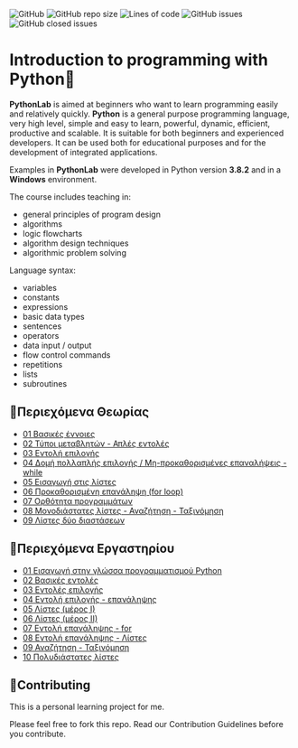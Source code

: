 ![GitHub](https://img.shields.io/github/license/Effie375/PythonLab)
![GitHub repo size](https://img.shields.io/github/repo-size/Effie375/PythonLab)
![Lines of code](https://img.shields.io/tokei/lines/github/Effie375/PythonLab)
![GitHub issues](https://img.shields.io/github/issues-raw/Effie375/PythonLab)
![GitHub closed issues](https://img.shields.io/github/issues-closed-raw/Effie375/PythonLab)

# Introduction to programming with Python🐍

**PythonLab** is aimed at beginners who want to learn programming easily and relatively quickly. **Python** is a general purpose programming language, very high level, simple and easy to learn, powerful, dynamic, efficient, productive and scalable. It is suitable for both beginners and experienced developers. It can be used both for educational purposes and for the development of integrated applications.

Examples in **PythonLab** were developed in Python version **3.8.2** and in a **Windows** environment.

The course includes teaching in:

- general principles of program design
- algorithms
- logic flowcharts
- algorithm design techniques
- algorithmic problem solving

Language syntax:

- variables
- constants
- expressions
- basic data types
- sentences
- operators
- data input / output
- flow control commands
- repetitions
- lists
- subroutines

## 📁Περιεχόμενα Θεωρίας

- [01 Βασικές έννοιες](lectures/lecture_01.md)
- [02 Τύποι μεταβλητών - Απλές εντολές](lectures/lecture_02.md)
- [03 Εντολή επιλογής](lectures/lecture_03.md)
- [04 Δομή πολλαπλής επιλογής / Μη-προκαθορισμένες επαναλήψεις - while](lectures/lecture_04.md)
- [05 Εισαγωγή στις λίστες](lectures/lecture_05.md)
- [06 Προκαθορισμένη επανάληψη (for loop)](lectures/lecture_06.md)
- [07 Ορθότητα προγραμμάτων](lectures/lecture_07.md)
- [08 Μονοδιάστατες λίστες - Αναζήτηση - Ταξινόμηση](lectures/lecture_08.md)
- [09 Λίστες δύο διαστάσεων](lectures/lecture_09.md)

## 📁Περιεχόμενα Εργαστηρίου

- [01 Εισαγωγή στην γλώσσα προγραμματισμού Python](labs/lab_01.md)
- [02 Βασικές εντολές](labs/lab_02.md)
- [03 Εντολές επιλογής](labs/lab_03.md)
- [04 Εντολή επιλογής - επανάληψης](labs/lab_04.md)
- [05 Λίστες (μέρος Ι)](labs/lab_05.md)
- [06 Λίστες (μέρος ΙΙ)](labs/lab_06.md)
- [07 Εντολή επανάληψης - for](labs/lab_07.md)
- [08 Εντολή επανάληψης - Λίστες](labs/lab_08.md)
- [09 Αναζήτηση - Ταξινόμηση](labs/lab_09.md)
- [10 Πολυδιάστατες λίστες](labs/lab_10.md)

## 🔨Contributing

This is a personal learning project for me.

Please feel free to fork this repo. Read our Contribution Guidelines before you contribute.
